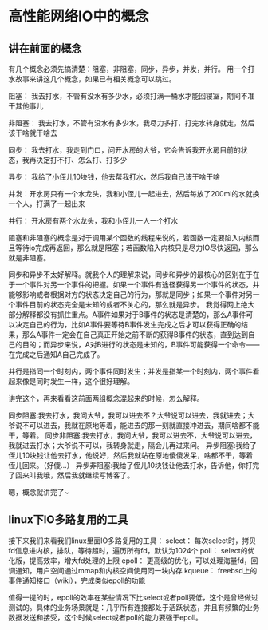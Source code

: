 # 高性能网络IO中的概念

## 讲在前面的概念
有几个概念必须先搞清楚：阻塞，非阻塞，同步，异步，并发，并行。
用一个打水故事来讲这几个概念，如果已有相关概念可以跳过。

阻塞：
我去打水，不管有没水有多少水，必须打满一桶水才能回寝室，期间不准干其他事儿

非阻塞：
我去打水，不管有没水有多少水，我尽力多打，打完水转身就走，然后该干啥就干啥去

同步：
我去打水，我走到门口，问开水房的大爷，它会告诉我开水房目前的状态，我再决定打不打、怎么打、打多少

异步： 我给了小侄儿10块钱，他去帮我打水，然后我自己该干啥干啥

并发：开水房只有一个水龙头，我和小侄儿一起进去，然后每放了200ml的水就换一个人，打满了一起出来

并行： 开水房有两个水龙头，我和小侄儿一人一个打水

阻塞和非阻塞的概念是对于调用某个函数的线程来说的，若函数一定要陷入内核而且等待io完成再返回，那么就是阻塞；若函数陷入内核只是尽力IO尽快返回，那么就是非阻塞。

同步和异步不太好解释。就我个人的理解来说，同步和异步的最核心的区别在于在于一个事件对另一个事件的把握。如果一个事件有途径获得另一个事件的状态，并能够影响或者根据对方的状态决定自己的行为，那就是同步；如果一个事件对另一个事件目前的状态完全是未知的或者不关心的，那么就是异步。
我觉得网上绝大部分解释都没有抓住重点。A事件如果对于B事件的状态是清楚的，那么A事件可以决定自己的行为，比如A事件要等待B事件发生完成之后才可以获得正确的结果，那么A事件一定会在自己真正开始之前不断的获得B事件的状态，直到达到自己的目的；而异步来说，A对B进行的状态是未知的，B事件可能获得一个命令——在完成之后通知A自己完成了。

并行是指同一个时刻内，两个事件同时发生；并发是指某一个时刻内，两个事件看起来像是同时发生一样，这个很好理解。

讲完这个，再来看看这前面两组概念混起来的时候，怎么解释。

同步阻塞:我去打水，我问大爷，我可以进去不？大爷说可以进去，我就进去；大爷说不可以进去，我就在原地等着，能进去的那一刻就直接冲进去，期间啥都不能干，等着。
同步非阻塞:我去打水，我问大爷，我可以进去不，大爷说可以进去，我就进去打水；大爷说不可以，我转身就走，隔会儿再过来问。
异步阻塞:我给了侄儿10块钱让他去打水，他说好，然后我就站在原地傻傻发呆，啥都不干，等着侄儿回来。（好傻…）
异步非阻塞:我给了侄儿10块钱让他去打水，告诉他，你打完了回来叫我哦，然后我就继续写博客了。

嗯，概念就讲完了~

## linux下IO多路复用的工具

接下来我们来看我们linux里面IO多路复用的工具：
select：
每次select时，拷贝fd信息进内核，排队，等待超时，遍历所有fd，默认为1024个
poll： select的优化版，提高效率，增大fd处理的上限
epoll：
更高级的优化，可以处理海量fd，回调通知，用户空间通过mmap和内核空间使用同一块内存
kqueue： freebsd上的事件通知接口（wiki），完成类似epoll的功能

值得一提的时，epoll的效率在某些情况下比select或者poll要低，这个是曾经做过测试的。具体的业务场景就是：几乎所有连接都处于活跃状态，并且有频繁的业务数据发送和接受，这个时候select或者poll的能力要强于epoll。
